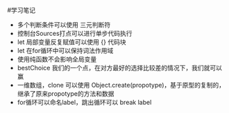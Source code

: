 #学习笔记

- 多个判断条件可以使用 三元判断符
- 控制台Sources打点可以进行单步代码执行
- let 局部变量反复赋值可以使用 {} 代码块
- let 在for循环中可以保持词法作用域
- 使用纯函数不会影响全局变量
- bestChoice 我们的一个点，在对方最好的选择比较差的情况下，我们就可以赢
- 一维数组，clone 可以使用 Object.create(propotype)，基于原型的复制的，继承了原来propotype的方法和数据
- for循环可以命名label，跳出循环可以 break label